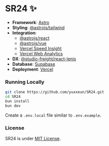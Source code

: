 # SR24 ✨
- **Framework**: [Astro](https://astro.build)
- **Styling**: [@astrojs/tailwind](https://docs.astro.build/en/guides/integrations-guide/tailwind/)
- **Integration**: 
    - [@astrojs/react](https://docs.astro.build/en/guides/integrations-guide/react/)
    - [@astrojs/vue](https://docs.astro.build/en/guides/integrations-guide/vue/)
    - [Vercel Speed Insight](https://vercel.com/docs/speed-insights)
    - [Vercel Web Analytics](https://vercel.com/docs/analytics)
- **DX**: [@studio-freight/react-lenis](https://github.com/darkroomengineering/lenis)
- **Database**: [Supabase](https://supabase.com/)
- **Deployment**: [Vercel](https://vercel.com)

### Running Locally
```bash
git clone https://github.com/yuxxeun/SR24.git
cd SR24
bun install
bun dev
```

Create a `.env.local` file similar to `.env.example`.

### License
SR24 is under [MIT License](./LICENSE).

